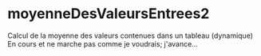 # moyenneDesValeursEntrees2
Calcul de la moyenne des valeurs contenues dans un tableau (dynamique)
En cours et ne marche pas comme je voudrais; j'avance...

